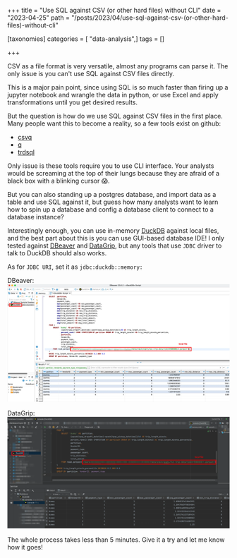 +++
title = "Use SQL against CSV (or other hard files) without CLI"
date = "2023-04-25"
path = "/posts/2023/04/use-sql-against-csv-(or-other-hard-files)-without-cli"

[taxonomies]
categories = [ "data-analysis",]
tags = []

+++

CSV as a file format is very versatile, almost any programs can parse it. The only issue is you can't use SQL against CSV files directly.

This is a major pain point, since using SQL is so much faster than firing up a jupyter notebook and wrangle the data in python, or use Excel and apply transformations until you get desired results.

But the question is how do we use SQL against CSV files in the first place. Many people want this to become a reality, so a few tools exist on github:

- [csvq](https://github.com/mithrandie/csvq)
- [q](https://github.com/harelba/q)
- [trdsql](https://github.com/noborus/trdsql)

Only issue is these tools require you to use CLI interface. Your analysts would be screaming at the top of their lungs because they are afraid of a black box with a blinking cursor 😱.

But you can also standing up a postgres database, and import data as a table and use SQL against it, but guess how many analysts want to learn how to spin up a database and config a database client to connect to a database instance?

Interestingly enough, you can use in-memory [DuckDB](https://duckdb.org/) against local files, and the best part about this is you can use GUI-based database IDE! I only tested against [DBeaver](https://dbeaver.io/) and [DataGrip](https://www.jetbrains.com/datagrip/), but any tools that use `JDBC` driver to talk to DuckDB should also works.

As for `JDBC URI`, set it as `jdbc:duckdb::memory:`

DBeaver:
![duckdb on dbeaver](images/2023-04-25-19-38-55.webp)

DataGrip:
![duckdb on datagrip](images/2023-04-25-19-40-34.webp)

The whole process takes less than 5 minutes. Give it a try and let me know how it goes!
